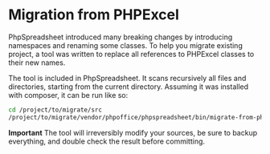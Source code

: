 # Migration from PHPExcel

PhpSpreadsheet introduced many breaking changes by introducing namespaces and
renaming some classes. To help you migrate existing project, a tool was written
to replace all references to PHPExcel classes to their new names.

The tool is included in PhpSpreadsheet. It scans recursively all files and
directories, starting from the current directory. Assuming it was installed with
composer, it can be run like so:

```sh
cd /project/to/migrate/src
/project/to/migrate/vendor/phpoffice/phpspreadsheet/bin/migrate-from-phpexcel
```

**Important** The tool will irreversibly modify your sources, be sure to backup
everything, and double check the result before committing.